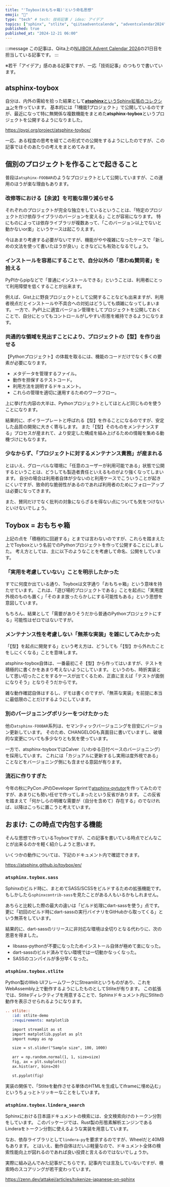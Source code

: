 ```yaml
---
title: "'Toybox(おもちゃ箱)'という命名思想"
emoji: "🎁"
type: "tech" # tech: 技術記事 / idea: アイデア
topics: ["sphinx", "stlite", "qiitaadventcalende", "adventcalendar2024"]
published: true
published_at: "2024-12-21 06:00"
---
```


:::message
この記事は、Qiita上の[NIJIBOX Advent Calendar 2024](https://qiita.com/advent-calendar/2024/nijibox)の21日目を担当している記事です。
:::

※若干「アイデア」感のある記事ですが、一応「技術記事」のつもりで書いています。

## atsphinx-toybox

自分は、内外の需給を拾った結果として[**atsphinx**というSphinx拡張のコレクション](https://github.com/atsphinx/)を作っています。
基本的には「1機能1プロジェクト」で公開しているのですが、最近になって特に無関係な複数機能をまとめた**atsphinx-toybox**というプロジェクトを公開するようになりました。

https://pypi.org/project/atsphinx-toybox/

一応、ある程度の思考を経てこの形式での公開をするようにしたのですが、この記事ではそのあたりの考えをまとめてみます。

## 個別のプロジェクトを作ることで起きること

普段は`atsphinx-FOOBAR`のようなプロジェクトとして公開していますが、この運用のほうが楽な理由もあります。

### 改修等における【余波】を可能な限り減らせる

それぞれのプロジェクトが完全な独立をしているということは、「特定のプロジェクトだけ依存ライブラリのバージョンを変える」ことが容易になります。
特にものによっては依存ライブラリが複数あって、「このバージョン以上でないと動かないor楽」というケースは起こりえます。

今はあまり考慮する必要がないですが、機能がやや複雑になったケースで「新しめの文法を使って書いたほうが良い」ときなどにも有効となるでしょう。

### インストールを容易にすることで、自分以外の「思わぬ賛同者」を拾える

PyPIからpipなどで「普通にインストールできる」ということは、利用者にとって利用障壁を低くすることが出来ます。

例えば、Gist上に野良プロジェクトとして公開することなども出来ますが、利用者視点だとインストールや不具合への対処はどうしても煩雑になってしまいます。
一方で、PyPI上に適宜バージョン管理をしてプロジェクトを公開しておくことで、自分にとってもコントロールがしやすい形態を維持できるようになります。

### 共通的な領域を見出すことにより、プロジェクトの【型】を作り出せる

【Pythonプロジェクト】の体裁を取るには、機能のコードだけでなく多くの要素が必要になります。

- メタデータを管理するファイル。
- 動作を担保するテストコード。
- 利用方法を説明するドキュメント。
- これらの管理を適切に運用するためのワークフロー。

上に挙げた内容の大半は、Pythonプロジェクトとしてほとんど同じものを使うことになります。

結果的に、ボイラープレートと呼ばれる【型】を作ることになるのですが、安定した品質の開発に大きく寄与します。
また「【型】そのものをメンテナンスする」プロセスが産まれて、より安定した構成を組み上げるための情報を集める動機づけにもなります。

### 少なからず、「プロジェクトに対するメンテナンス責務」が産まれる

とはいえ、グローバルな環境に「任意のユーザーが利用可能である」状態で公開するということは、どうしても製造者責任といえるものがより強くなってしまいます。
自分の場合は利用者自体が少ないのと利用ケースでこういうことが起きにくいですが、致命的な脆弱性があるのであれば利用者のためにフォローアップは必要になってきます。

また、賛同だけでなく批判の対象にならざるを得ない点についても気をつけないといけないでしょう。

## Toybox = おもちゃ箱

上記の点を「積極的に回避する」とまでは言わないのですが、これらを踏まえた上でToyboxという名前でのPythonプロジェクトを作って公開することにしました。
考え方としては、主に以下のようなことを考慮して命名、公開をしています。

### 「実用を考慮していない」ことを明示したかった

すでに何度か出ている通り、Toyboxは文字通り「おもちゃ箱」という意味を持たせています。
これは、「遊び場的プロジェクトである」ことを起点に「実用度外視のものも置く」「そのまま放ったらかしにする可能性もある」という思想を意図しています。

もちろん、結果として「需要がありそうだから普通のPythonプロジェクトにする」可能性はゼロではないですが。

### メンテナンス性を考慮しない「無茶な実装」を雑にしてみたかった

「【型】を起点に開発する」という考え方は、どうしても「【型】から外れたことをしにくくなる」ことを意味します。

atsphinx-toybox自体は、一番最初こそ【型】から作ってはいますが、テストを積極的に書くかをあまり考えないようにしています。
というのも、時折実装として思い切ったことをするケースが出てくるため、正直に言えば「テストが面倒になりそう」となりそうだからです。

雑な動作確認自体はするし、デモは書くのですが、「無茶な実装」を前提に本当に最低限のことだけするようにしています。

### 別のバージョニングポリシーをつけたかった

他の`atsphinx-FOOBAR`系列は、セマンティックバージョニングを目安にバージョン更新しています。
そのため、CHANGELOGも真面目に書いていますし、破壊的な変更についても多少なりとも気を使っています。

一方で、atsphinx-toyboxではCalver（いわゆる日付ベースのバージョニング）を採用しています。
これには「カジュアルに更新するし実用は度外視である」ことなどをバージョニング側にも含ませる意図が有ります。

### 流石に作りすぎた

今年の秋にPyCon JPのDeveloper Sprintで[atsphinx-pytutor](https://pypi.org/project/atsphinx-pythontutor)を作ってみたのですが、あまりにも勢い任せで作ってしまったという反省があります。
この反省を踏まえて「何かしらの明確な需要が（自分を含めて）存在する」のでなければ、以降はこっちに置こうと考えています。

## おまけ: この時点で内包する機能

<!-- textlint-disable -->

そんな思想で作っているToyboxですが、この記事を書いている時点でどんなことが出来るのかを軽く紹介しようと思います。

<!-- textlint-enable -->

いくつかの動作については、下記のドキュメント内で確認できます。

https://atsphinx.github.io/toybox/en/

### `atsphinx.toybox.sass`

<!-- textlint-disable -->

Sphinxのビルド時に、まとめてSASS/SCSSをビルドするための拡張機能です。
もしかしたら`sphinxcontrib-sass`を見たことがある人もいるかもしれません。

<!-- textlint-enable -->

あちらと比較した際の最大の違いは「ビルド処理にdart-sassを使う」点です。
更に「初回のビルド時にdart-sassの実行バイナリをGitHubから取ってくる」という無茶をしています。

結果的に、dart-sassのリリースに非対応な環境は全切りとなる代わりに、次の恩恵を得ました。

- libsass-pythonが不要になったためインストール自体が極めて楽になった。
- dart-sassのビルド済みでない環境では一切動かなっくなった。
- SASSのコンパイルが多分早くなった。

### `atsphinx.toybox.stlite`

Python製のWeb UIフレームワークにStreamlitというものがあり、これをWebAssembly上で動作するようにしたものとしてStliteが有ります。
この拡張では、Stliteディレクティブを用意することで、Sphinxドキュメント内にStliteの動作を表示させられるようになります。

```rest:demo.rst
.. stlite::
   :id: stlite-demo
   :requirements: matplotlib

   import streamlit as st
   import matplotlib.pyplot as plt
   import numpy as np

   size = st.slider("Sample size", 100, 1000)

   arr = np.random.normal(1, 1, size=size)
   fig, ax = plt.subplots()
   ax.hist(arr, bins=20)

   st.pyplot(fig)
```

実装の関係で、「Stliteを動作させる単体のHTMLを生成してiframeに埋め込む」というちょっとトリッキーなことをしています。

### `atsphinx.toybox.lindera_search`

Sphinxにおける日本語ドキュメントの検索には、全文検索向けのトークン分割をしています。
このパッケージでは、Rust製の形態素解析エンジンであるLinderaをトークン分割に使えるような実装を用意しています。

なお、依存ライブラリとして`lindera-py`を要求するのですが、Wheelだと40MBもあります。
とはいえ、動作自体はだいぶ軽量なので、ドキュメント全体の検索性能向上が図れるのであれば良い投資と言えるのではないでしょうか。

実際に組み込んでみた記事がこちらです。記事内では言及していないですが、検索時のスコアリングが若干変わっています。

https://zenn.dev/attakei/articles/tokenize-japanese-on-sphinx
